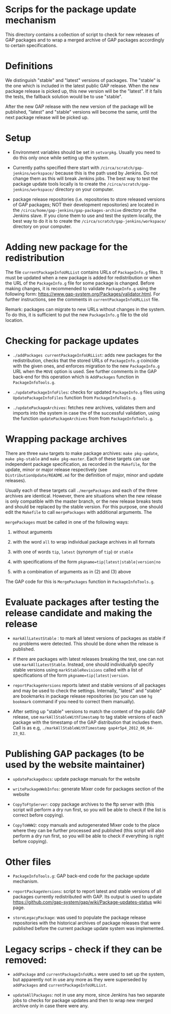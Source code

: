 # Scrips for the package update mechanism

This directory contains a collection of script to check for new releases of
GAP packages and to wrap a merged archive of GAP packages accordingly to
certain specifications.


# Definitions

We distinguish "stable" and "latest" versions of packages. The "stable" is
the one which is included in the latest public GAP release. When the new
package release is picked up, this new version will be the "latest". If
it fails the tests, the fallback solution would be to use "stable".

After the new GAP release with the new version of the package will be
published, "latest" and "stable" versions will become the same, until
the next package release will be picked up.


# Setup

* Environment variables should be set in `setvarpkg`. Usually you need to
  do this only once while setting up the system.

* Currently paths specified there start  with `/circa/scratch/gap-jenkins/workspace/`
  because this is the path used by Jenkins. Do not change them as this will
  break Jenkins jobs. The best way to test the package update tools locally
  is to create the `/circa/scratch/gap-jenkins/workspace/` directory on your computer.

* package release repositories (i.e. repositories to store released versions
  of GAP packages; NOT their development repositories) are located in the
  `/circa/home/gap-jenkins/gap-packages-archive` directory on the Jenkins slave.
  If you clone them to use and test the system locally, the best way to do
  it is to create the `/circa/scratch/gap-jenkins/workspace/` directory on your computer.


# Adding new package for the redistribution

The file `currentPackageInfoURLList` contains URLs of `PackageInfo.g` files.
It must be updated when a new package is added for redistribution or when
the URL of the `PackageInfo.g` file for some package is changed. Before making
changes, it is recommended to validate `PackageInfo.g` using the following form:
https://www.gap-system.org/Packages/validator.html. For further instructions,
see the comments in `currentPackageInfoURLList` file.

Remark: packages can migrate to new URLs without changes in the system. To do
this, it is sufficient to put the new `PackageInfo.g` file to the old location.


# Checking for package updates

* `./addPackages currentPackageInfoURLList`: adds new packages for the
  redistribution, checks that the stored URLs of `PackageInfo.g` coincide
  with the given ones, and enforces migration to the new `PackageInfo.g` URL
  when the `MOVE` option is used. See further comments in the GAP back-end
  for this operation which is `AddPackages` function in `PackageInfoTools.g`.

* `./updatePackageInfoFiles`: checks for updated `PackageInfo.g` files using
  `UpdatePackageInfoFiles` function from `PackageInfoTools.g`.

* `./updatePackageArchives`: fetches new archives, validates them and imports
  into the system in case the of the successful validation, using the function
  `updatePackageArchives` from from `PackageInfoTools.g`.


# Wrapping package archives

There are three `make` targets to make package archives: `make pkg-update`,
`make pkg-stable` and `make pkg-master`. Each of these targets can use
independent package specification, as recorded in the `Makefile`, for the
update, minor or major release respectively (see `DistributionUpdate/README.md`
for the definition of major, minor and update releases).

Usually each of these targets call `./mergePackages` and each of the three
archives are identical. However, there are situations when the new release
is only compatible with the master branch, or the new release breaks tests
and should be replaced by the stable version. For this purpose, one should
edit the `Makefile` to call `mergePackages` with additional arguments. The

`mergePackages` must be called in one of the following ways:

1. without arguments

2. with the word `all` to wrap individual package archives in all formats

3. with one of words `tip`, `latest` (synonym of `tip`) or `stable`

4. with specifications of the form `pkgname=tip|latest|stable|version|no`

5. with a combination of arguments as in (2) and (3) above

The GAP code for this is `MergePackages` function in `PackageInfoTools.g`.


# Evaluate packages after testing the release candidate and making the release   

* `markAllLatestStable` : to mark all latest versions of packages as stable
  if no problems were detected. This should be done when the release is published.

* if there are packages with latest releases breaking the test, one can not use
  `markAllLatestStable`. Instead, one should individuallyb specify stable
  versions using `markStableRevisions` called with a list of specifications
  of the form `pkgname=tip|latest|version`.

* `reportPackageVersions` reports latest and stable versions of all packages and
  may be used to check the settings. Internally, "latest" and "stable" are
  bookmarks in package release repositories (so you can use `hg bookmark`
  command if you need to correct them manually).

* After setting up "stable" versions to match the content of the public GAP
  release, use `markAllStableWithTimestamp` to tag stable versions of each
  package with the timestamp of the GAP distribution that includes them.
  Call is as e.g, `./markAllStableWithTimestamp gap4r5p4_2012_06_04-23_02`.


# Publishing GAP packages (to be used by the website maintainer)

* `updatePackageDocs`: update package manuals for the website

* `writePackageWebInfos`: generate Mixer code for packages section of the website

* `CopyToFtpServer`: copy package archives to the ftp server with (this script
  will perform a dry run first, so you will be able to check if the list is
  correct before copying).

* `CopyToWWW2`: copy manuals and autogenerated Mixer code to the place where
  they can be further processed and published (this script will also perform
  a dry run first, so you will be able to check if everything is right before
  copying).


# Other files

* `PackageInfoTools.g`: GAP back-end code for the package update mechanism.

* `reportPackageVersions`: script to report latest and stable versions of all
  packages currently redistributed with GAP. Its output is used to update
  https://github.com/gap-system/gap/wiki/Package-updates-status wiki page.

* `storeLegacyPackage`: was used to populate the package release repositories
  with the historical archives of package releases that were published before
  the current package update system was implemented.


# Legacy scrips - check if they can be removed:

* `addPackage` and `currentPackageInfoURLs` were used to set up the system, but
  apparently not in use any more as they were superseded by `addPackages` and
  `currentPackageInfoURLList`.

* `updateAllPackages`: not in use any more, since Jenkins has two separate jobs
  to checks for package updates and then to wrap new merged archive only in case
  there were any.
